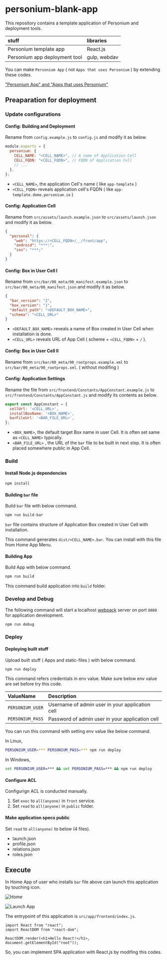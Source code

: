 # personium-blank-app

This repository contains a template application of Personium and deployment tools.

| stuff                         | libraries    |
| :---------------------------- | :----------- |
| Personium template app        | React.js     |
| Personium app deployment tool | gulp, webdav |

You can make `Personium App` ( not `Apps that uses Personium` ) by extending these codes.

["Personium App" and "Apps that uses Personium"](https://personium.io/docs/en/app-developer/Personium_Apps/)

## Preaparation for deployment

### Update configurations

#### Config: Building and Deployment

Rename from `config.example.js` to `config.js` and modify it as below.

```js
module.exports = {
  personium: {
    CELL_NAME: "<CELL_NAME>", // A name of Application Cell
    CELL_FQDN: "<CELL_FQDN>", // FQDN of Application Cell
    // ...
  },
};
```

- `<CELL_NAME>`, the application Cell's name ( like `app-template` )
- `<CELL_FQDN>` reveals application cell's FQDN ( like `app-template.demo.personium.io` )

#### Config: Application Cell

Rename from `src/assets/launch.example.json` to `src/assets/launch.json` and modify it as below.

```json
{
  "personal": {
    "web": "https://<CELL_FQDN>/__/front/app",
    "android": "***:",
    "ios": "***;"
  }
}
```

#### Config: Box in User Cell I

Rename from `src/bar/00_meta/00_manifest.example.json` to `src/bar/00_meta/00_manifest.json` and modify it as below.

```json
{
  "bar_version": "2",
  "box_version": "1",
  "default_path": "<DEFAULT_BOX_NAME>",
  "schema": "<CELL_URL>"
}
```

- `<DEFAULT_BOX_NAME>` reveals a name of Box created in User Cell when installation is done.
- `<CELL_URL>` reveals URL of App Cell ( scheme + `<CELL_FQDN>` + `/` ).

#### Config: Box in User Cell II

Rename from `src/bar/00_meta/90_rootprops.example.xml` to `src/bar/00_meta/90_rootprops.xml`. ( without modifing )

#### Config: Application Settings

Rename the file from `src/frontend/Constants/AppConstant.example.js` to `src/frontend/Constants/AppConstant.js` and modify its contents as below.

```js
export const AppConstant = {
  cellUrl: '<CELL_URL>',
  installBoxName: '<BOX_NAME>',
  barFileUrl: '<BAR_FILE_URL>',
};
```

- `<BOX_NAME>`, the default target Box name in user Cell. It is often set same as `<CELL_NAME>` typically.
- `<BAR_FILE_URL>` , the URL of the `bar` file to be built in next step. It is often placed somewhere public in App Cell.

### Build

#### Install Node.js dependencies

```bash
npm install
```

#### Building `bar` file

Build `bar` file with below command.

```bash
npm run build-bar
```

`bar` file contains structure of Application Box created in User Cell with installation.

This command generates `dist/<CELL_NAME>.bar`. You can install with this file from Home App Menu.

#### Building App

Build App with below command.

```bash
npm run build
```

This command build application into `build` folder.

### Develop and Debug

The following command will start a localhost [webpack](https://webpack.js.org/) server on port `8080` for application development.

```bash
npm run debug
```

### Deploy

#### Deploying built stuff

Upload built stuff ( Apps and static-files ) with below command.

```bash
npm run deploy
```

This command refers credentials in env value. Make sure below env value are set before try this code.

| ValueName        | Description                                     |
| :--------------- | :---------------------------------------------- |
| `PERSONIUM_USER` | Username of admin user in your application cell |
| `PERSONIUM_PASS` | Password of admin user in your application cell |

You can run this command with setting env value like below command.

In Linux,

```bash
PERSONIUM_USER=*** PERSONIUM_PASS=*** npm run deploy
```

In Windows,

```cmd
set PERSONIUM_USER=*** && set PERSONIUM_PASS=*** && npm run deploy
```

#### Configure ACL

Configurign ACL is conducted manually.

1. Set `exec` to `all(anyone)` in `front` service.
1. Set `read` to `all(anyone)` in `public` folder.

#### Make application specs public

Set `read` to `all(anyone)` to below (4 files).

- launch.json
- profile.json
- relations.json
- roles.json

## Execute

In Home App of user who installs `bar` file above can launch this application by touching icon.

![Home](docs/launch_app/001.png)

![Launch App](docs/launch_app/002.png)

The entrypoint of this application is `src/app/frontend/index.js`.

```es6
import React from "react";
import ReactDOM from "react-dom";

ReactDOM.render(<h1>Hello React!</h1>, document.getElementById("root"));
```

So, you can implement SPA application with React.js by modifing this codes.
